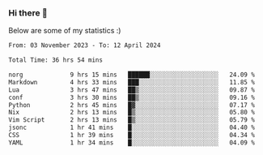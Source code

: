 ### Hi there 👋
Below are some of my statistics :)

<!--START_SECTION:waka-->

```txt
From: 03 November 2023 - To: 12 April 2024

Total Time: 36 hrs 54 mins

norg             9 hrs 15 mins   ██████░░░░░░░░░░░░░░░░░░░   24.09 %
Markdown         4 hrs 33 mins   ███░░░░░░░░░░░░░░░░░░░░░░   11.85 %
Lua              3 hrs 47 mins   ██▒░░░░░░░░░░░░░░░░░░░░░░   09.87 %
conf             3 hrs 30 mins   ██▒░░░░░░░░░░░░░░░░░░░░░░   09.16 %
Python           2 hrs 45 mins   █▓░░░░░░░░░░░░░░░░░░░░░░░   07.17 %
Nix              2 hrs 13 mins   █▒░░░░░░░░░░░░░░░░░░░░░░░   05.80 %
Vim Script       2 hrs 13 mins   █▒░░░░░░░░░░░░░░░░░░░░░░░   05.79 %
jsonc            1 hr 41 mins    █░░░░░░░░░░░░░░░░░░░░░░░░   04.40 %
CSS              1 hr 39 mins    █░░░░░░░░░░░░░░░░░░░░░░░░   04.34 %
YAML             1 hr 34 mins    █░░░░░░░░░░░░░░░░░░░░░░░░   04.09 %
```

<!--END_SECTION:waka-->

<!--
**KlapenHz/KlapenHz** is a ✨ _special_ ✨ repository because its `README.md` (this file) appears on your GitHub profile.

Here are some ideas to get you started:

- 🔭 I’m currently working on ...
- 🌱 I’m currently learning ...
- 👯 I’m looking to collaborate on ...
- 🤔 I’m looking for help with ...
- 💬 Ask me about ...
- 📫 How to reach me: ...
- 😄 Pronouns: ...
- ⚡ Fun fact: ...
-->
